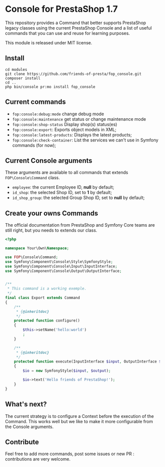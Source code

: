 # Console for PrestaShop 1.7

This repository provides a Command that better supports PrestaShop legacy classes using the current PrestaShop Console and a list
of useful commands that you can use and reuse for learning purposes.

This module is released under MIT license.

## Install

```
cd modules 
git clone https://github.com/friends-of-presta/fop_console.git
composer install
cd ..
php bin/console pr:mo install fop_console
```

## Current commands

* `fop:console:debug:mode` change debug mode
* `fop:console:maintenance` get status or change maintenance mode
* `fop:console:shop-status` Display shop(s) status(es)
* `fop:console:export`: Exports object models in XML;
* `fop:console:latest-products`: Displays the latest products;
* `fop:console:check-container`: List the services we can't use in Symfony commands (for now);

## Current Console arguments

These arguments are available to all commands that extends `FOP\Console\Command` class.

* `employee`: the current Employee ID, __null__ by default;
* `id_shop`: the selected Shop ID, set to __1__ by default;
* `id_shop_group`: the selected Group Shop ID, set to __null__ by default;

## Create your owns Commands

The official documentation from PrestaShop and Symfony Core teams are still right, but you needs
to extends our class.

```php
<?php

namespace Your\Own\Namespace;

use FOP\Console\Command;
use Symfony\Component\Console\Style\SymfonyStyle;
use Symfony\Component\Console\Input\InputInterface;
use Symfony\Component\Console\Output\OutputInterface;


/**
 * This command is a working exemple.
 */
final class Export extends Command
{
    /**
     * {@inheritdoc}
     */
    protected function configure()
    {
        $this->setName('hello:world')
        ;
    }

    /**
     * {@inheritdoc}
     */
    protected function execute(InputInterface $input, OutputInterface $output)
    {
        $io = new SymfonyStyle($input, $output);

        $io->text('Hello friends of PrestaShop!');
    }
}
```

## What's next?

The current strategy is to configure a Context before the execution of the Command.
This works well but we like to make it more configurable from the Console arguments.

## Contribute

Feel free to add more commands, post some issues or new PR : contributions are very welcome.


